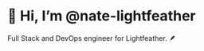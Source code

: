 # 👋 Hi, I’m @nate-lightfeather

Full Stack and DevOps engineer for Lightfeather. 🪶

<!---
nathanielbowman/nathanielbowman is a ✨ special ✨ repository because its `README.md` (this file) appears on your GitHub profile.
You can click the Preview link to take a look at your changes.
--->
